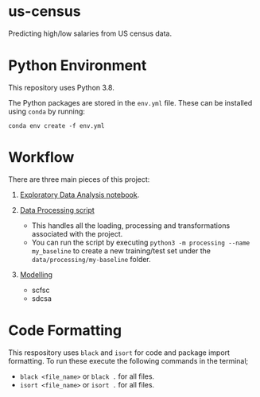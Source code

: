 # us-census

Predicting high/low salaries from US census data.

# Python Environment

This repository uses Python 3.8.

The Python packages are stored in the `env.yml` file. These can be installed using `conda` by running:

```shell
conda env create -f env.yml
```

# Workflow

There are three main pieces of this project:

1. [Exploratory Data Analysis notebook](eda.ipynb).

2. [Data Processing script](processing.py)

   - This handles all the loading, processing and transformations associated with the project.
   - You can run the script by executing `python3 -m processing --name my_baseline` to create a new training/test set under the `data/processing/my-baseline` folder.

3. [Modelling](modelling.py)

   - scfsc
   - sdcsa

# Code Formatting

This respository uses `black` and `isort` for code and package import formatting.
To run these execute the following commands in the terminal;

- `black <file_name>` or `black .` for all files.
- `isort <file_name>` or `isort .` for all files.
